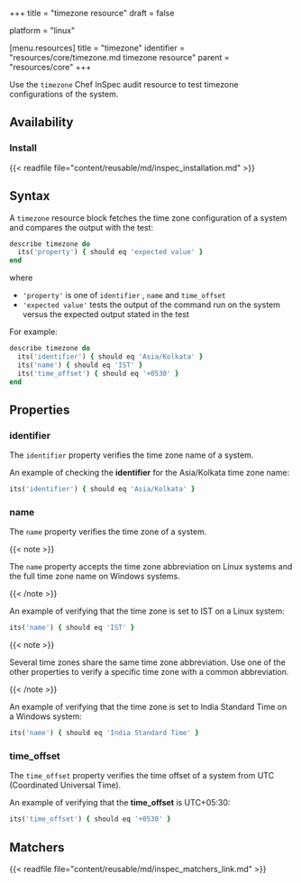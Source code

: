 +++
title = "timezone resource"
draft = false

platform = "linux"

[menu.resources]
    title = "timezone"
    identifier = "resources/core/timezone.md timezone resource"
    parent = "resources/core"
+++

Use the `timezone` Chef InSpec audit resource to test timezone configurations of the system.

## Availability

### Install

{{< readfile file="content/reusable/md/inspec_installation.md" >}}

## Syntax

A `timezone` resource block fetches the time zone configuration of a system and compares the output with the test:

```ruby
describe timezone do
  its('property') { should eq 'expected value' }
end
```

where

- `'property'` is one of `identifier` , `name` and `time_offset`
- `'expected value'` tests the output of the command run on the system versus the expected output stated in the test

For example:

```ruby
describe timezone do
  its('identifier') { should eq 'Asia/Kolkata' }
  its('name') { should eq 'IST' }
  its('time_offset') { should eq '+0530' }
end
```

## Properties

### identifier

The `identifier` property verifies the time zone name of a system.

An example of checking the **identifier** for the Asia/Kolkata time zone name:

```ruby
its('identifier') { should eq 'Asia/Kolkata' }
```

### name

The `name` property verifies the time zone of a system.

{{< note >}}

The `name` property accepts the time zone abbreviation on Linux systems and the full time zone name on Windows systems.

{{< /note >}}

An example of verifying that the time zone is set to IST on a Linux system:

```ruby
its('name') { should eq 'IST' }
```


{{< note >}}

Several time zones share the same time zone abbreviation. Use one of the other properties to verify a specific time zone with a common abbreviation.

{{< /note >}}

An example of verifying that the time zone is set to India Standard Time on a Windows system:

```ruby
its('name') { should eq 'India Standard Time' }
```

### time_offset

The `time_offset` property verifies the time offset of a system from UTC (Coordinated Universal Time).

An example of verifying that the **time_offset** is UTC+05:30:

```ruby
its('time_offset') { should eq '+0530' }
```

## Matchers

{{< readfile file="content/reusable/md/inspec_matchers_link.md" >}}
